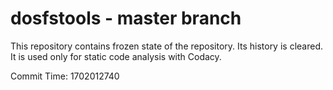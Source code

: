 # dosfstools - master branch

This repository contains frozen state of the repository.
Its history is cleared. It is used only for static code
analysis with Codacy.

Commit Time: 1702012740